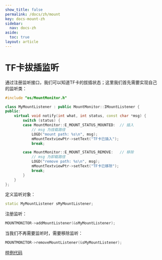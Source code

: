 ```yaml
---
show_title: false
permalink: /docs/zh/mount
key: docs-mount-zh
sidebar:
  nav: docs-zh
aside:
  toc: true
layout: article
---
```

# TF卡拔插监听
通过注册监听接口，我们可以知道TF卡的拔插状态；这里我们首先需要实现自己的监听类：

```c++
#include "os/MountMonitor.h"

class MyMountListener : public MountMonitor::IMountListener {
public:
	virtual void notify(int what, int status, const char *msg) {
		switch (status) {
		case MountMonitor::E_MOUNT_STATUS_MOUNTED:	// 插入
			// msg 为挂载路径
			LOGD("mount path: %s\n", msg);
			mMountTextviewPtr->setText("TF卡已插入");
			break;

		case MountMonitor::E_MOUNT_STATUS_REMOVE:	// 移除
			// msg 为卸载路径
			LOGD("remove path: %s\n", msg);
			mMountTextviewPtr->setText("TF卡已移除");
			break;
		}
	}
};
```
定义监听对象：
```c++
static MyMountListener sMyMountListener;
```
注册监听：
```c++
MOUNTMONITOR->addMountListener(&sMyMountListener);
```
当我们不再需要监听时，需要移除监听：
```c++
MOUNTMONITOR->removeMountListener(&sMyMountListener);
```
[样例代码](https://github.com/zkswe/Z11SDemoCode/tree/master/MountDemo)
